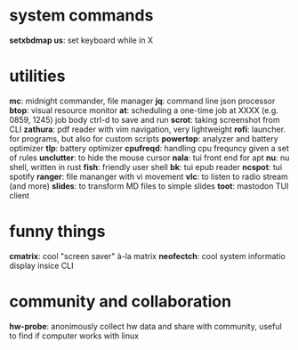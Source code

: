 # system commands
**setxbdmap us**: set keyboard while in X

# utilities
**mc**: midnight commander, file manager
**jq**: command line json processor
**btop**: visual resource monitor
**at**: scheduling a one-time job
    at XXXX (e.g. 0859, 1245)
    job body
    ctrl-d to save and run
**scrot**: taking screenshot from CLI
**zathura**: pdf reader with vim navigation, very lightweight
**rofi**: launcher. for programs, but also for custom scripts
**powertop**: analyzer and battery optimizer
**tlp**: battery optimizer
**cpufreqd**: handling cpu frequncy given a set of rules
**unclutter**: to hide the mouse cursor
**nala**: tui front end for apt
**nu**: nu shell, written in rust
**fish**: friendly user shell
**bk**: tui epub reader
**ncspot**: tui spotify
**ranger**: file mananger with vi movement
**vlc**: to listen to radio stream (and more)
**slides**: to transform MD files to simple slides
**toot**: mastodon TUI client

# funny things
**cmatrix**: cool "screen saver" à-la matrix
**neofectch**: cool system informatio display insice CLI

# community and collaboration
**hw-probe**: anonimously collect hw data and share with community, useful to find if computer works with linux
